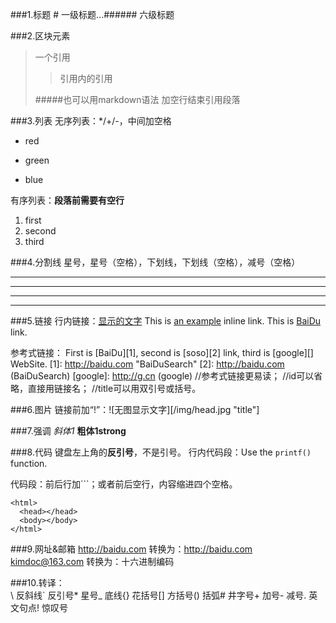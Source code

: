 ###1.标题
\# 一级标题...\###### 六级标题

###2.区块元素
>一个引用
>>引用内的引用
>
>#####也可以用markdown语法
>加空行结束引用段落

###3.列表
无序列表：*/+/-，中间加空格
* red
+ green
- blue

有序列表：**段落前需要有空行**
1. first
2. second
3. third

###4.分割线
星号，星号（空格），下划线，下划线（空格），减号（空格）
***
* * *
- - -
_ _ _

###5.链接
行内链接：[显示的文字](link "title")
This is [an example](http://example.com/ "Title") inline link.
This is [BaiDu](http://baidu.com "abc") link.

参考式链接：
First is [BaiDu][1], second is [soso][2] link, third is [google][] WebSite.
[1]: http://baidu.com "BaiDuSearch"
[2]: http://baidu.com (BaiDuSearch)
[google]: http://g.cn (google)
//参考式链接更易读；
//id可以省略，直接用链接名；
//title可以用双引号或括号。

###6.图片
链接前加“!”：![无图显示文字][/img/head.jpg "title"]

###7.强调
*斜体1*
**粗体1strong**

###8.代码
键盘左上角的**反引号**，不是引号。
行内代码段：Use the `printf()` function.

代码段：前后行加```；或者前后空行，内容缩进四个空格。
```
<html>
  <head></head>
  <body></body>
</html>
```

###9.网址&邮箱
<http://baidu.com>
转换为：<a href="http://baidu.com">http://baidu.com</a>
<kimdoc@163.com>
转换为：十六进制编码

###10.转译：\
\ 反斜线` 反引号* 星号_ 底线{} 花括号[] 方括号() 括弧# 井字号+ 加号- 减号. 英文句点! 惊叹号